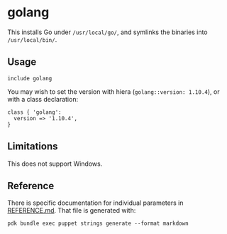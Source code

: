 # golang

This installs Go under `/usr/local/go/`, and symlinks the binaries into
`/usr/local/bin/`.

## Usage

``` puppet
include golang
```

You may wish to set the version with hiera (`golang::version: 1.10.4`), or with
a class declaration:

``` puppet
class { 'golang':
  version => '1.10.4',
}
```

## Limitations

This does not support Windows.

## Reference

There is specific documentation for individual parameters in
[REFERENCE.md](REFERENCE.md). That file is generated with:

```
pdk bundle exec puppet strings generate --format markdown
```
